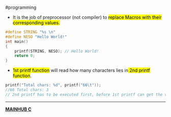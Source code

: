 #programming 
- It is the job of preprocessor (not compiler) to <mark class="hltr-blue">replace Macros with their corresponding values.</mark>
```C
#define STRING "%s \n"
#define NESO "Hello World!"
int main()
{
	printf(STRING, NESO); // Hello World!
	return 0;
}
```
- <mark class="hltr-blue">1st printf function</mark> will read how many characters lies in<mark class="hltr-blue"> 2nd printf function</mark>.
```C
printf("Total chars: %d", printf("66\t")); 
//66 Total chars: 3
// 2nd printf has to be executed first, before 1st printf can get the value out of it
```

---
**[MAINHUB C](mainC)**